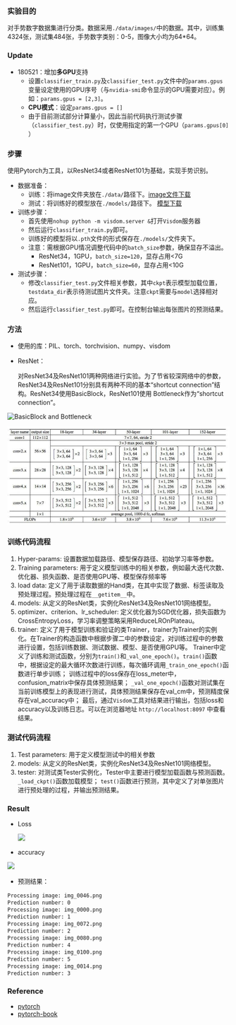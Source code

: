### 实验目的

对手势数字数据集进行分类。数据采用`./data/images/`中的数据。其中，训练集4324张，测试集484张，手势数字类别：0-5，图像大小均为64*64。

### Update

- 180521：增加**多GPU**支持
  - 设置`classifier_train.py`及`classifier_test.py`文件中的`params.gpus `变量设定使用的GPU序号（与`nvidia-smi`命令显示的GPU需要对应）。例如：`params.gpus = [2,3]`。
  - **CPU模式**：设定`params.gpus = []`
  - 由于目前测试部分计算量小，因此当前代码执行测试步骤（`classifier_test.py`）时，仅使用指定的第一个GPU（`params.gpus[0] `）

### 步骤

使用Pytorch为工具，以ResNet34或者ResNet101为基础，实现手势识别。

- 数据准备：
  - 训练：将image文件夹放在`./data/`路径下。[image文件下载](https://cloud.tsinghua.edu.cn/f/787490e187714336aae2/?dl=1)
  - 测试：将训练好的模型放在`./models/`路径下。 [模型下载](https://cloud.tsinghua.edu.cn/d/dbf0243babd443c49e21/)
- 训练步骤：
  - 首先使用`nohup python -m visdom.server &`打开`Visdom`服务器
  - 然后运行`classifier_train.py`即可。
  - 训练好的模型将以`.pth`文件的形式保存在`./models/`文件夹下。
  - 注意：需根据GPU情况调整代码中的`batch_size`参数，确保显存不溢出。
    - ResNet34，1GPU，`batch_size=120`，显存占用<7G
    - ResNet101，1GPU，`batch_size=60`，显存占用<10G
- 测试步骤：
  - 修改`classifier_test.py`文件相关参数，其中`ckpt`表示模型加载位置，`testdata_dir`表示待测试图片文件夹。注意`ckpt`需要与`model`选择相对应。
  - 然后运行`classifier_test.py`即可。在控制台输出每张图片的预测结果。


### 方法

- 使用的库：PIL、torch、torchvision、numpy、visdom

- ResNet：

	对ResNet34及ResNet101两种网络进行实验。为了节省较深网络中的参数，ResNet34及ResNet101分别具有两种不同的基本“shortcut connection”结构。ResNet34使用BasicBlock，ResNet101使用	Bottleneck作为“shortcut connection”。

![BasicBlock and Bottleneck](./pic/BasicBlock_Bottleneck.png)

![ResNet34 and ResNet101](./pic/ResNet34_ResNet101.jpg)

### 训练代码流程

1. Hyper-params: 设置数据加载路径、模型保存路径、初始学习率等参数。
2. Training parameters: 用于定义模型训练中的相关参数，例如最大迭代次数、优化器、损失函数、是否使用GPU等、模型保存频率等
3. load data: 定义了用于读取数据的Hand类，在其中实现了数据、标签读取及预处理过程。预处理过程在`__getitem__`中。
4. models: 从定义的ResNet类，实例化ResNet34及ResNet101网络模型。
5. optimizer、criterion、lr_scheduler: 定义优化器为SGD优化器，损失函数为CrossEntropyLoss，学习率调整策略采用ReduceLROnPlateau。
6. trainer: 定义了用于模型训练和验证的类Trainer，trainer为Trainer的实例化。在Trainer的构造函数中根据步骤二中的参数设定，对训练过程中的参数进行设置，包括训练数据、测试数据、模型、是否使用GPU等。
   Trainer中定义了训练和测试函数，分别为`train()`和`_val_one_epoch()`。`train()`函数中，根据设定的最大循环次数进行训练，每次循环调用`_train_one_epoch()`函数进行单步训练；
   训练过程中的loss保存在loss_meter中，confusion_matrix中保存具体预测结果；
   `_val_one_epoch()`函数对测试集在当前训练模型上的表现进行测试，具体预测结果保存在val_cm中，预测精度保存在val_accuracy中；
   最后，通过`Visdom`工具对结果进行输出，包括loss和accuracy以及训练日志。可以在浏览器地址 `http://localhost:8097` 中查看结果。

### 测试代码流程

1. Test parameters: 用于定义模型测试中的相关参数
2. models: 从定义的ResNet类，实例化ResNet34及ResNet101网络模型。
3. tester: 对测试类Tester实例化，Tester中主要进行模型加载函数与预测函数。
   `_load_ckpt()`函数加载模型；
   `test()`函数进行预测，其中定义了对单张图片进行预处理的过程，并输出预测结果。

### Result

- Loss

  ![](./pic/loss.png)

- accuracy

![](./pic/accuracy.png)

- 预测结果：

```
Processing image: img_0046.png
Prediction number: 0
Processing image: img_0000.png
Prediction number: 1
Processing image: img_0072.png
Prediction number: 2
Processing image: img_0080.png
Prediction number: 4
Processing image: img_0100.png
Prediction number: 5
Processing image: img_0014.png
Prediction number: 3
```

### Reference

- [pytorch](https://github.com/pytorch/pytorch)
- [pytorch-book](https://github.com/chenyuntc/pytorch-book)


